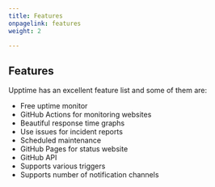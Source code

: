 ```yaml
---
title: Features
onpagelink: features
weight: 2

---
```


Features
--------

Upptime has an excellent feature list and some of them are:

- Free uptime monitor
- GitHub Actions for monitoring websites
- Beautiful response time graphs
- Use issues for incident reports
- Scheduled maintenance
- GitHub Pages for status website
- GitHub API
- Supports various triggers
- Supports number of notification channels
 